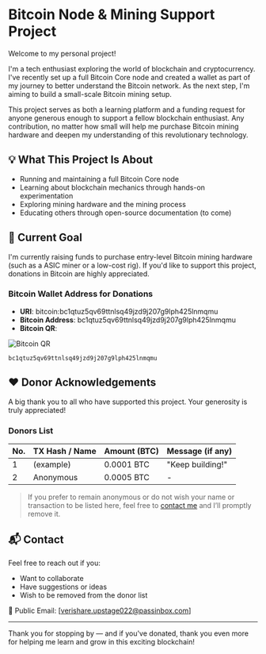# Bitcoin Node & Mining Support Project

Welcome to my personal project!

I'm a tech enthusiast exploring the world of blockchain and cryptocurrency. I've recently set up a full Bitcoin Core node and created a wallet as part of my journey to better understand the Bitcoin network. As the next step, I'm aiming to build a small-scale Bitcoin mining setup.

This project serves as both a learning platform and a funding request for anyone generous enough to support a fellow blockchain enthusiast. Any contribution, no matter how small will help me purchase Bitcoin mining hardware and deepen my understanding of this revolutionary technology.

## 💡 What This Project Is About

- Running and maintaining a full Bitcoin Core node
- Learning about blockchain mechanics through hands-on experimentation
- Exploring mining hardware and the mining process
- Educating others through open-source documentation (to come)

## 🎯 Current Goal

I'm currently raising funds to purchase entry-level Bitcoin mining hardware (such as a ASIC miner or a low-cost rig). If you'd like to support this project, donations in Bitcoin are highly appreciated.

### Bitcoin Wallet Address for Donations

- **URI**: bitcoin:bc1qtuz5qv69ttnlsq49jzd9j207g9lph425lnmqmu
- **Bitcoin Address**: bc1qtuz5qv69ttnlsq49jzd9j207g9lph425lnmqmu
- **Bitcoin QR**:

![Bitcoin QR](https://api.qrserver.com/v1/create-qr-code/?data=bitcoin:bc1qtuz5qv69ttnlsq49jzd9j207g9lph425lnmqmu&size=200x200)

`bc1qtuz5qv69ttnlsq49jzd9j207g9lph425lnmqmu`

## ❤️ Donor Acknowledgements

A big thank you to all who have supported this project. Your generosity is truly appreciated!

### Donors List

| No. | TX Hash / Name | Amount (BTC) | Message (if any) |
|-----|----------------|--------------|------------------|
| 1   | (example)      | 0.0001 BTC   | "Keep building!" |
| 2   | Anonymous      | 0.0005 BTC   | -                |

> If you prefer to remain anonymous or do not wish your name or transaction to be listed here, feel free to [contact me](mailto:verishare@proton.me) and I’ll promptly remove it.

## 📬 Contact

Feel free to reach out if you:

- Want to collaborate
- Have suggestions or ideas
- Wish to be removed from the donor list

📧 Public Email: [verishare.upstage022@passinbox.com]

---

Thank you for stopping by — and if you've donated, thank you even more for helping me learn and grow in this exciting blockchain!
